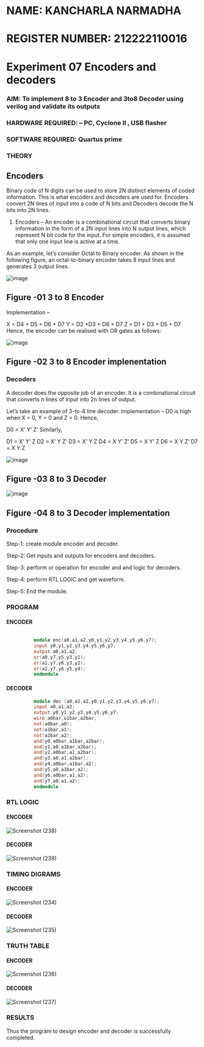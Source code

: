 # NAME: KANCHARLA NARMADHA
# REGISTER NUMBER: 212222110016
# Experiment 07 Encoders and decoders 
### AIM: To implement 8 to 3 Encoder and  3to8 Decoder using verilog and validate its outputs
### HARDWARE REQUIRED:  – PC, Cyclone II , USB flasher
### SOFTWARE REQUIRED:   Quartus prime
### THEORY 

## Encoders
Binary code of N digits can be used to store 2N distinct elements of coded information. This is what encoders and decoders are used for. Encoders convert 2N lines of input into a code of N bits and Decoders decode the N bits into 2N lines.

1. Encoders –
An encoder is a combinational circuit that converts binary information in the form of a 2N input lines into N output lines, which represent N bit code for the input. For simple encoders, it is assumed that only one input line is active at a time.

As an example, let’s consider Octal to Binary encoder. As shown in the following figure, an octal-to-binary encoder takes 8 input lines and generates 3 output lines.

![image](https://user-images.githubusercontent.com/36288975/171543588-bc0746df-a173-4b35-989e-5fb7d385fe8a.png)
## Figure -01 3 to 8 Encoder 


Implementation –

X = D4 + D5 + D6 + D7
Y = D2 +D3 + D6 + D7
Z = D1 + D3 + D5 + D7 
Hence, the encoder can be realised with OR gates as follows:


![image](https://user-images.githubusercontent.com/36288975/171543740-68403b82-aa93-4c98-9343-f32b14885a2e.png)
## Figure -02 3 to 8 Encoder implenentation 

 ### Decoders 
A decoder does the opposite job of an encoder. It is a combinational circuit that converts n lines of input into 2n lines of output.

Let’s take an example of 3-to-8 line decoder.
Implementation –
D0 is high when X = 0, Y = 0 and Z = 0. Hence,

D0 = X’ Y’ Z’ 
Similarly,

D1 = X’ Y’ Z
D2 = X’ Y Z’
D3 = X’ Y Z
D4 = X Y’ Z’
D5 = X Y’ Z
D6 = X Y Z’
D7 = X Y Z 


![image](https://user-images.githubusercontent.com/36288975/171543978-ee2d0671-2846-40a1-8705-507fd6287a49.png)
## Figure -03 8 to 3 Decoder 



![image](https://user-images.githubusercontent.com/36288975/171543866-5a6eace6-8683-49d7-9c4f-a7cb30ec3035.png)
## Figure -04 8 to 3 Decoder implementation 

### Procedure

Step-1:
create module encoder and decoder.

Step-2:
Get inputs and outputs for encoders and decoders.

Step-3:
perform or operation for encoder and and logic for decoders.

Step-4:
perform RTL LOGIC and get waveform. 

Step-5:
End the module.


### PROGRAM

#### ENCODER
``` VERILOG

          module enc(a0,a1,a2,y0,y1,y2,y3,y4,y5,y6,y7);
          input y0,y1,y2,y3,y4,y5,y6,y7;
          output a0,a1,a2;
          or(a0,y7,y5,y3,y1);
          or(a1,y7,y6,y3,y2);
          or(a2,y7,y6,y5,y4);
          endmodule
```
#### DECODER
``` VERILOG
          module dec (a0,a1,a2,y0,y1,y2,y3,y4,y5,y6,y7);
          input a0,a1,a2;
          output y0,y1,y2,y3,y4,y5,y6,y7;
          wire a0bar,a1bar,a2bar;
          not(a0bar,a0);
          not(a1bar,a1);
          not(a2bar,a2);
          and(y0,a0bar,a1bar,a2bar);
          and(y1,a0,a1bar,a2bar);
          and(y2,a0bar,a1,a2bar);
          and(y3,a0,a1,a2bar);
          and(y4,a0bar,a1bar,a2);
          and(y5,a0,a1bar,a2);
          and(y6,a0bar,a1,a2);
          and(y7,a0,a1,a2);
          endmodule
``` 
### RTL LOGIC  
#### ENCODER

![Screenshot (238)](https://github.com/vishnupriyaramesh17/Experiment-08-Encoders-and-decoders-/assets/119393589/4c06bc58-e8a0-4b14-ba96-20f8efddc801)


#### DECODER

![Screenshot (239)](https://github.com/vishnupriyaramesh17/Experiment-08-Encoders-and-decoders-/assets/119393589/a0c11ef0-1625-47ba-8cb0-b5a580469fd3)




### TIMING DIGRAMS  
#### ENCODER

![Screenshot (234)](https://github.com/vishnupriyaramesh17/Experiment-08-Encoders-and-decoders-/assets/119393589/2158fee9-74d3-46a3-bb92-6005be8636c6)



#### DECODER
![Screenshot (235)](https://github.com/vishnupriyaramesh17/Experiment-08-Encoders-and-decoders-/assets/119393589/6304c066-b2b0-4e5e-a6de-fbbc6d341df2)



### TRUTH TABLE 
#### ENCODER
![Screenshot (236)](https://github.com/vishnupriyaramesh17/Experiment-08-Encoders-and-decoders-/assets/119393589/e69f6084-0065-43e7-bfd5-8d261d102fb4)


#### DECODER
![Screenshot (237)](https://github.com/vishnupriyaramesh17/Experiment-08-Encoders-and-decoders-/assets/119393589/d289f45e-46ea-480b-a8a1-6d9f82ed023d)


### RESULTS 
Thus the program to design encoder and decoder is successfully completed.
